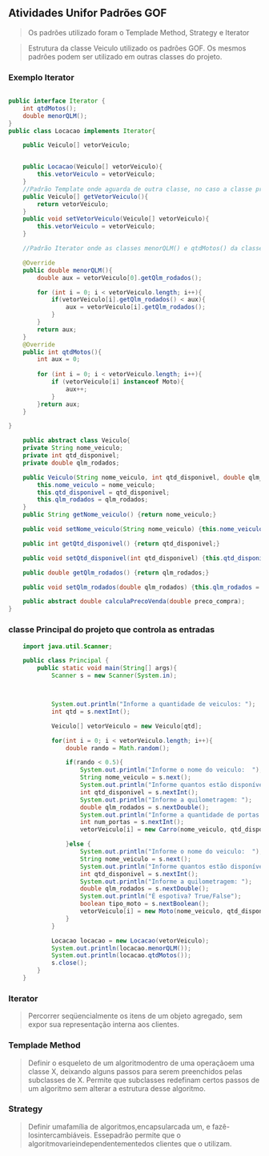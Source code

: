 ## Atividades Unifor Padrões GOF

> Os padrões utilizado foram o Templade Method, Strategy e Iterator

> Estrutura da classe Veiculo utilizado os padrões GOF. Os mesmos padrões podem ser utilizado em outras classes do projeto. 

### Exemplo Iterator

``` Java

public interface Iterator {
    int qtdMotos(); 
    double menorQLM(); 
}
public class Locacao implements Iterator{

    public Veiculo[] vetorVeiculo;


    public Locacao(Veiculo[] vetorVeiculo){
        this.vetorVeiculo = vetorVeiculo;
    }
    //Padrão Template onde aguarda de outra classe, no caso a classe principal main a lista de veiculos
    public Veiculo[] getVetorVeiculo(){
        return vetorVeiculo;
    }
    public void setVetorVeiculo(Veiculo[] vetorVeiculo){
        this.vetorVeiculo = vetorVeiculo;
    }

    //Padrão Iterator onde as classes menorQLM() e qtdMotos() da classe Iterator irão percorrer pelo objeto Veiculo para saber a menor quilometragem e quantas motos, e retorna essa informação pela variavel aux implementada em ambas as classes.

    @Override
    public double menorQLM(){
        double aux = vetorVeiculo[0].getQlm_rodados();

        for (int i = 0; i < vetorVeiculo.length; i++){
            if(vetorVeiculo[i].getQlm_rodados() < aux){
                aux = vetorVeiculo[i].getQlm_rodados();
            }
        }
        return aux;
    }
    @Override
    public int qtdMotos(){
        int aux = 0;
        
        for (int i = 0; i < vetorVeiculo.length; i++){
            if (vetorVeiculo[i] instanceof Moto){
                aux++;
            }
        }return aux;
    }

}
```

``` Java
    public abstract class Veiculo{
    private String nome_veiculo;
    private int qtd_disponivel;
    private double qlm_rodados;

    public Veiculo(String nome_veiculo, int qtd_disponivel, double qlm_rodados){
        this.nome_veiculo = nome_veiculo;
        this.qtd_disponivel = qtd_disponivel;
        this.qlm_rodados = qlm_rodados;
    }
    public String getNome_veiculo() {return nome_veiculo;}

    public void setNome_veiculo(String nome_veiculo) {this.nome_veiculo = nome_veiculo;}

    public int getQtd_disponivel() {return qtd_disponivel;}

    public void setQtd_disponivel(int qtd_disponivel) {this.qtd_disponivel = qtd_disponivel;}

    public double getQlm_rodados() {return qlm_rodados;}

    public void setQlm_rodados(double qlm_rodados) {this.qlm_rodados = qlm_rodados;}

    public abstract double calculaPrecoVenda(double preco_compra);
}

```
### classe Principal do projeto que controla as entradas

``` Java
    import java.util.Scanner;

    public class Principal {
        public static void main(String[] args){
            Scanner s = new Scanner(System.in);



            System.out.println("Informe a quantidade de veiculos: ");
            int qtd = s.nextInt();

            Veiculo[] vetorVeiculo = new Veiculo[qtd];

            for(int i = 0; i < vetorVeiculo.length; i++){
                double rando = Math.random();

                if(rando < 0.5){
                    System.out.println("Informe o nome do veiculo:  ");
                    String nome_veiculo = s.next();
                    System.out.println("Informe quantos estão disponíveis: ");
                    int qtd_disponivel = s.nextInt();
                    System.out.println("Informe a quilometragem: ");
                    double qlm_rodados = s.nextDouble();
                    System.out.println("Informe a quantidade de portas: ");
                    int num_portas = s.nextInt();
                    vetorVeiculo[i] = new Carro(nome_veiculo, qtd_disponivel, qlm_rodados, num_portas);

                }else {
                    System.out.println("Informe o nome do veiculo:  ");
                    String nome_veiculo = s.next();
                    System.out.println("Informe quantos estão disponíveis: ");
                    int qtd_disponivel = s.nextInt();
                    System.out.println("Informe a quilometragem: ");
                    double qlm_rodados = s.nextDouble();
                    System.out.println("É espotiva? True/False");
                    boolean tipo_moto = s.nextBoolean();
                    vetorVeiculo[i] = new Moto(nome_veiculo, qtd_disponivel, qlm_rodados, tipo_moto);
                }
            }

            Locacao locacao = new Locacao(vetorVeiculo);
            System.out.println(locacao.menorQLM());
            System.out.println(locacao.qtdMotos());
            s.close();
        }
    }

```
### Iterator
>Percorrer seqüencialmente os itens de um objeto agregado, sem expor sua representação interna aos clientes. 
### Templade Method 
>Definir o esqueleto de um algoritmodentro de uma operaçãoem uma classe X, deixando alguns passos para serem preenchidos pelas subclasses de X. Permite que subclasses redefinam certos passos de um algoritmo sem alterar a estrutura desse algoritmo.

### Strategy
>Definir   umafamília   de   algoritmos,encapsularcada um, e fazê-losintercambiáveis. Essepadrão   permite   que   o   algoritmovarieindependentementedos clientes que o utilizam.
